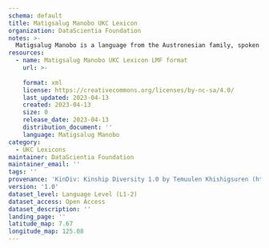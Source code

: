 ```yaml
---
schema: default
title: Matigsalug Manobo UKC Lexicon
organization: DataScientia Foundation
notes: >-
  Matigsalug Manobo is a language from the Austronesian family, spoken in Oceania. The UKC Lexicon of Matigsalug Manobo is represented as a lexico-semantic network. It consists of words, word senses, synsets, as well as sense-level and synset-level relationships.
resources:
  - name: Matigsalug Manobo UKC Lexicon LMF format
    url: >-
      
    format: xml
    license: https://creativecommons.org/licenses/by-nc-sa/4.0/
    last_updated: 2023-04-13
    created: 2023-04-13
    size: 0
    release_date: 2023-04-13
    distribution_document: ''
    language: Matigsalug Manobo
category:
  - UKC Lexicons
maintainer: DataScientia Foundation
maintainer_email: ''
tags: ''
provenance: 'KinDiv: Kinship Diversity 1.0 by Temuulen Khishigsuren (http://ukc.disi.unitn.it/index.php/kinship/); Princeton WordNet 2.1 by Princeton University (https://wordnet.princeton.edu)'
version: '1.0'
dataset_level: Language Level (L1-2)
dataset_access: Open Access
dataset_description: ''
landing_page: ''
latitude_map: 7.67
longitude_map: 125.08
---
```

